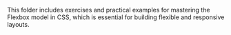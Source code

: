 This folder includes exercises and practical examples for mastering the Flexbox model in CSS, 
which is essential for building flexible and responsive layouts.
